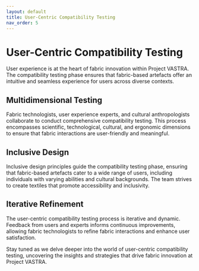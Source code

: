 ```yaml
---
layout: default
title: User-Centric Compatibility Testing
nav_order: 5
---
```


# User-Centric Compatibility Testing

User experience is at the heart of fabric innovation within Project VASTRA. The compatibility testing phase ensures that fabric-based artefacts offer an intuitive and seamless experience for users across diverse contexts.

## Multidimensional Testing

Fabric technologists, user experience experts, and cultural anthropologists collaborate to conduct comprehensive compatibility testing. This process encompasses scientific, technological, cultural, and ergonomic dimensions to ensure that fabric interactions are user-friendly and meaningful.

## Inclusive Design

Inclusive design principles guide the compatibility testing phase, ensuring that fabric-based artefacts cater to a wide range of users, including individuals with varying abilities and cultural backgrounds. The team strives to create textiles that promote accessibility and inclusivity.

## Iterative Refinement

The user-centric compatibility testing process is iterative and dynamic. Feedback from users and experts informs continuous improvements, allowing fabric technologists to refine fabric interactions and enhance user satisfaction.

Stay tuned as we delve deeper into the world of user-centric compatibility testing, uncovering the insights and strategies that drive fabric innovation at Project VASTRA.
